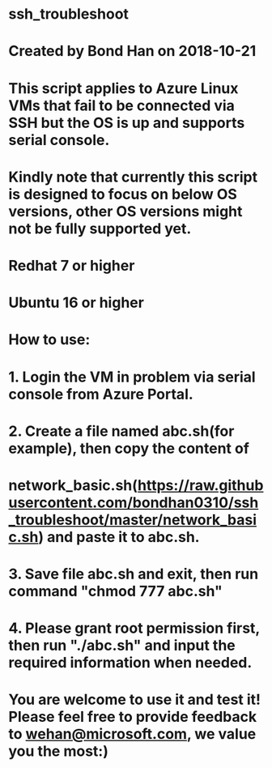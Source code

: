 # #######################################################################################################################################
# 
# ssh_troubleshoot
# Created by Bond Han on 2018-10-21
# This script applies to Azure Linux VMs that fail to be connected via SSH but the OS is up and supports serial console.
# Kindly note that currently this script is designed to focus on below OS versions, other OS versions might not be fully supported yet.
#
#     Redhat 7 or higher
#     Ubuntu 16 or higher
#
# How to use:
#
# 1. Login the VM in problem via serial console from Azure Portal.
# 2. Create a file named abc.sh(for example), then copy the content of 
#    network_basic.sh(https://raw.githubusercontent.com/bondhan0310/ssh_troubleshoot/master/network_basic.sh) and paste it to abc.sh.
# 3. Save file abc.sh and exit, then run command "chmod 777 abc.sh"
# 4. Please grant root permission first, then run "./abc.sh" and input the required information when needed.
# 
# You are welcome to use it and test it! Please feel free to provide feedback to wehan@microsoft.com, we value you the most:)
#
# #######################################################################################################################################
